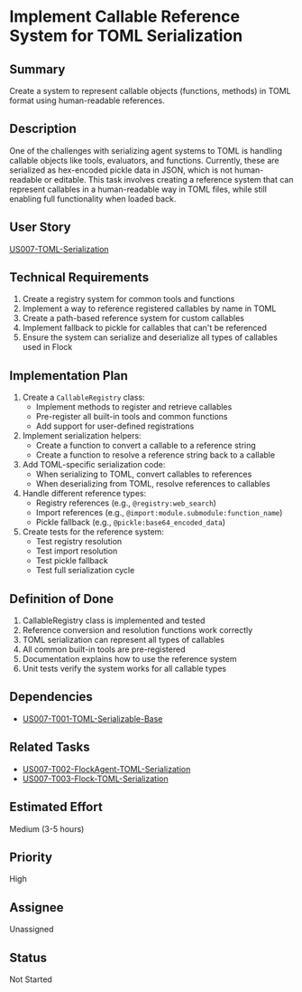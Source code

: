 # Implement Callable Reference System for TOML Serialization

## Summary
Create a system to represent callable objects (functions, methods) in TOML format using human-readable references.

## Description
One of the challenges with serializing agent systems to TOML is handling callable objects like tools, evaluators, and functions. Currently, these are serialized as hex-encoded pickle data in JSON, which is not human-readable or editable. This task involves creating a reference system that can represent callables in a human-readable way in TOML files, while still enabling full functionality when loaded back.

## User Story
[US007-TOML-Serialization](.project/userstories/US007-TOML-Serialization.md)

## Technical Requirements
1. Create a registry system for common tools and functions
2. Implement a way to reference registered callables by name in TOML
3. Create a path-based reference system for custom callables
4. Implement fallback to pickle for callables that can't be referenced
5. Ensure the system can serialize and deserialize all types of callables used in Flock

## Implementation Plan
1. Create a `CallableRegistry` class:
   - Implement methods to register and retrieve callables
   - Pre-register all built-in tools and common functions
   - Add support for user-defined registrations
2. Implement serialization helpers:
   - Create a function to convert a callable to a reference string
   - Create a function to resolve a reference string back to a callable
3. Add TOML-specific serialization code:
   - When serializing to TOML, convert callables to references
   - When deserializing from TOML, resolve references to callables
4. Handle different reference types:
   - Registry references (e.g., `@registry:web_search`)
   - Import references (e.g., `@import:module.submodule:function_name`)
   - Pickle fallback (e.g., `@pickle:base64_encoded_data`)
5. Create tests for the reference system:
   - Test registry resolution
   - Test import resolution
   - Test pickle fallback
   - Test full serialization cycle

## Definition of Done
1. CallableRegistry class is implemented and tested
2. Reference conversion and resolution functions work correctly
3. TOML serialization can represent all types of callables
4. All common built-in tools are pre-registered
5. Documentation explains how to use the reference system
6. Unit tests verify the system works for all callable types

## Dependencies
- [US007-T001-TOML-Serializable-Base](.project/tasks/US007-T001-TOML-Serializable-Base.md)

## Related Tasks
- [US007-T002-FlockAgent-TOML-Serialization](.project/tasks/US007-T002-FlockAgent-TOML-Serialization.md)
- [US007-T003-Flock-TOML-Serialization](.project/tasks/US007-T003-Flock-TOML-Serialization.md)

## Estimated Effort
Medium (3-5 hours)

## Priority
High

## Assignee
Unassigned

## Status
Not Started 